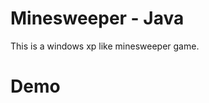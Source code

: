 # Minesweeper - Java
This is a windows xp like minesweeper game.

Demo
=================================
